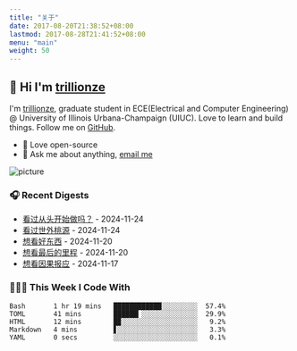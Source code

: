 ```yaml
---
title: "关于"
date: 2017-08-20T21:38:52+08:00
lastmod: 2017-08-28T21:41:52+08:00
menu: "main"
weight: 50
---
```


## 👋 Hi I'm [trillionze](https://www.trillionze.com)

I'm [trillionze](https://www.trillionze.com), graduate student in ECE(Electrical and Computer Engineering) @ University of Illinois Urbana-Champaign (UIUC). Love to learn and build things. Follow me on [GitHub](https://github.com/trillionze).

- 💼 Love open-source
- 💬 Ask me about anything, [email me](trillionze@163.com)

![picture](https://image.pseudoyu.com/images/dino.gif)

### 🎧 Recent Digests

<!-- douban starts -->
* <a href='http://movie.douban.com/subject/36198713/' target='_blank'>看过从头开始做吗？</a> - 2024-11-24
* <a href='http://movie.douban.com/subject/36133984/' target='_blank'>看过世外桃源</a> - 2024-11-24
* <a href='http://movie.douban.com/subject/36154853/' target='_blank'>想看好东西</a> - 2024-11-20
* <a href='http://movie.douban.com/subject/36680228/' target='_blank'>想看最后的里程</a> - 2024-11-20
* <a href='http://movie.douban.com/subject/36934908/' target='_blank'>想看因果报应</a> - 2024-11-17
<!-- douban ends -->

### 👨🏻‍💻 This Week I Code With

<!-- code_time starts -->

```text
Bash       1 hr 19 mins   ████████████░░░░░░░░░  57.4%
TOML       41 mins        ██████▎░░░░░░░░░░░░░░  29.9%
HTML       12 mins        █▉░░░░░░░░░░░░░░░░░░░   9.2%
Markdown   4 mins         ▋░░░░░░░░░░░░░░░░░░░░   3.3%
YAML       0 secs         ░░░░░░░░░░░░░░░░░░░░░   0.1%
```

<!-- code_time ends -->
